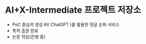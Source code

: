 # AI+X-Intermediate 프로젝트 저장소

  - PoC 중심의 생성 AI( ChatGPT )를  활용한 댓글 순화 서비스
  - 특허 출원 완료
  - 논문 작성(진행 중)
